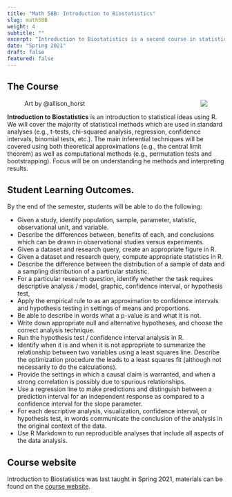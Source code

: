 ```yaml
---
title: "Math 58B: Introduction to Biostatistics"
slug: math58B
weight: 4
subtitle: ""
excerpt: "Introduction to Biostatistics is a second course in statistics focused on topics and data found in the life sciences.  No biological background is needed, but interest in the life sciences is important."
date: "Spring 2021"
draft: false
featured: false
---
```


## The Course

<figure>
<img src="type_2_errors.jpg" align="right">
<figcaption>Art by @allison_horst</figcaption>
</figure>

**Introduction to Biostatistics** is an introduction to statistical ideas using R. We will cover the majority of statistical methods which are used in standard analyses (e.g., t-tests, chi-squared analysis, regression, confidence intervals, binomial tests, etc.). The main inferential techniques will be covered using both theoretical approximations (e.g., the central limit theorem) as well as computational methods (e.g., permutation tests and bootstrapping). Focus will be on understanding he methods and interpreting results. 


## Student Learning Outcomes.
By the end of the semester, students will be able to do the following:

* Given a study, identify population, sample, parameter, statistic, observational unit, and variable.
* Describe the differences between, benefits of each, and conclusions which can be drawn in observational studies versus experiments.
* Given a dataset and research query, create an appropriate figure in R.
* Given a dataset and research query, compute appropriate statistics in R.
* Describe the difference between the distribution of a sample of data and a sampling distribution of a particular statistic.
* For a particular research question, identify whether the task requires descriptive analysis / model, graphic, confidence interval, or hypothesis test,
* Apply the empirical rule to as an approximation to confidence intervals and hypothesis testing in settings of means and proportions.
* Be able to describe in words what a p-value is and what it is not.
* Write down appropriate null and alternative hypotheses, and choose the correct analysis technique.
* Run the hypothesis test / confidence interval analysis in R.
* Identify when it is and when it is not appropriate to summarize the relationship between two variables using a least squares line.
Describe the optimization procedure the leads to a least squares fit (although not necessarily to do the calculations).
* Provide the settings in which a causal claim is warranted, and when a strong correlation is possibly due to spurious relationships.
* Use a regression line to make predictions and distinguish between a prediction interval for an independent response as compared to a confidence interval for the slope parameter.
* For each descriptive analysis, visualization, confidence interval, or hypothesis test, in words communicate the conclusion of the analysis in the original context of the data.
* Use R Markdown to run reproducible analyses that include all aspects of the data analysis.


## Course website

Introduction to Biostatistics was last taught in Spring 2021, materials can be found on the <a href = "https://research.pomona.edu/johardin/math58bs21/" target = "_blank">course website</a>.


